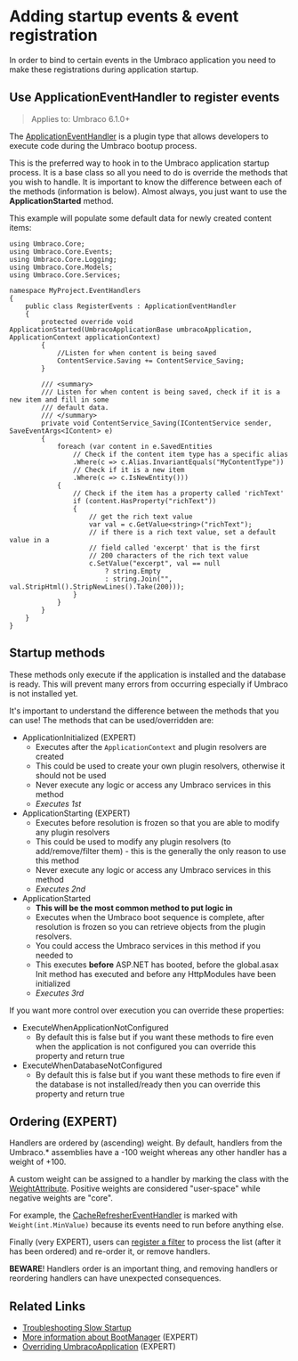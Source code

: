 # Adding startup events & event registration

In order to bind to certain events in the Umbraco application you need to make these registrations during application startup.

## Use ApplicationEventHandler to register events

> Applies to: Umbraco 6.1.0+

The [ApplicationEventHandler](https://our.umbraco.com/apidocs/csharp/api/Umbraco.Core.ApplicationEventHandler.html) is a plugin type that allows developers to execute code during the Umbraco bootup process.

This is the preferred way to hook in to the Umbraco application startup process. It is a base class so all you need to do is override the methods that you wish to handle. It is important to know the difference between each of the methods (information is below). Almost always, you just want to use the __ApplicationStarted__ method.

This example will populate some default data for newly created content items:

    using Umbraco.Core;
    using Umbraco.Core.Events;
    using Umbraco.Core.Logging;
    using Umbraco.Core.Models;
    using Umbraco.Core.Services;

    namespace MyProject.EventHandlers
    {
        public class RegisterEvents : ApplicationEventHandler
        {
            protected override void ApplicationStarted(UmbracoApplicationBase umbracoApplication, ApplicationContext applicationContext)
            {
                //Listen for when content is being saved
                ContentService.Saving += ContentService_Saving;
            }

            /// <summary>
            /// Listen for when content is being saved, check if it is a new item and fill in some
            /// default data.
            /// </summary>
            private void ContentService_Saving(IContentService sender, SaveEventArgs<IContent> e)
            {
                foreach (var content in e.SavedEntities
                    // Check if the content item type has a specific alias
                    .Where(c => c.Alias.InvariantEquals("MyContentType"))
                    // Check if it is a new item
                    .Where(c => c.IsNewEntity()))
                {
                    // Check if the item has a property called 'richText'
                    if (content.HasProperty("richText"))
                    {
                        // get the rich text value
                        var val = c.GetValue<string>("richText");
                        // if there is a rich text value, set a default value in a 
                        // field called 'excerpt' that is the first
                        // 200 characters of the rich text value
                        c.SetValue("excerpt", val == null
                            ? string.Empty
                            : string.Join("", val.StripHtml().StripNewLines().Take(200)));
                    }
                }
            }
        }
    }

## Startup methods

These methods only execute if the application is installed and the database is ready. This will prevent many errors from occurring especially if Umbraco is not installed yet.

It's important to understand the difference between the methods that you can use! The methods that can be used/overridden are:

* ApplicationInitialized (EXPERT)
  * Executes after the `ApplicationContext` and plugin resolvers are created
  * This could be used to create your own plugin resolvers, otherwise it should not be used
  * Never execute any logic or access any Umbraco services in this method
  * _Executes 1st_
* ApplicationStarting (EXPERT)
  * Executes before resolution is frozen so that you are able to modify any plugin resolvers
  * This could be used to modify any plugin resolvers (to add/remove/filter them) - this is the generally the only reason to use this method
  * Never execute any logic or access any Umbraco services in this method
  * _Executes 2nd_
* ApplicationStarted
  * __This will be the most common method to put logic in__
  * Executes when the Umbraco boot sequence is complete, after resolution is frozen so you can retrieve objects from the plugin resolvers. 
  * You could access the Umbraco services in this method if you needed to
  * This executes __before__ ASP.NET has booted, before the global.asax Init method has executed and before any HttpModules have been initialized
  * _Executes 3rd_

If you want more control over execution you can override these properties:

* ExecuteWhenApplicationNotConfigured
  * By default this is false but if you want these methods to fire even when the application is not configured you can override this property and return true
* ExecuteWhenDatabaseNotConfigured
	* By default this is false but if you want these methods to fire even if the database is not installed/ready then you can override this property and return true

## Ordering (EXPERT)

Handlers are ordered by (ascending) weight. By default, handlers from the Umbraco.* assemblies have a -100 weight whereas any other handler has a weight of +100. 

A custom weight can be assigned to a handler by marking the class with the [WeightAttribute](../../apidocs/csharp/api/Umbraco.Core.ObjectResolution.WeightAttribute.html). Positive weights are considered "user-space" while negative weights are "core". 

For example, the [CacheRefresherEventHandler](../../apidocs/csharp/api/Umbraco.Web.Cache.CacheRefresherEventHandler.html) is marked with `Weight(int.MinValue)` because its events need to run before anything else. 

Finally (very EXPERT), users can [register a filter](../../apidocs/csharp/api/Umbraco.Core.ObjectResolution.ApplicationEventsResolver.html#Umbraco_Core_ObjectResolution_ApplicationEventsResolver_FilterCollection) to process the list (after it has been ordered) and re-order it, or remove handlers.

**BEWARE**! Handlers order is an important thing, and removing handlers or reordering handlers can have unexpected consequences.


## Related Links

* [Troubleshooting Slow Startup](Troubleshooting-Slow-Startup.md)
* [More information about BootManager](Understanding-BootManagers.md) (EXPERT)
* [Overriding UmbracoApplication](Extending-UmbracoApplication.md) (EXPERT)
